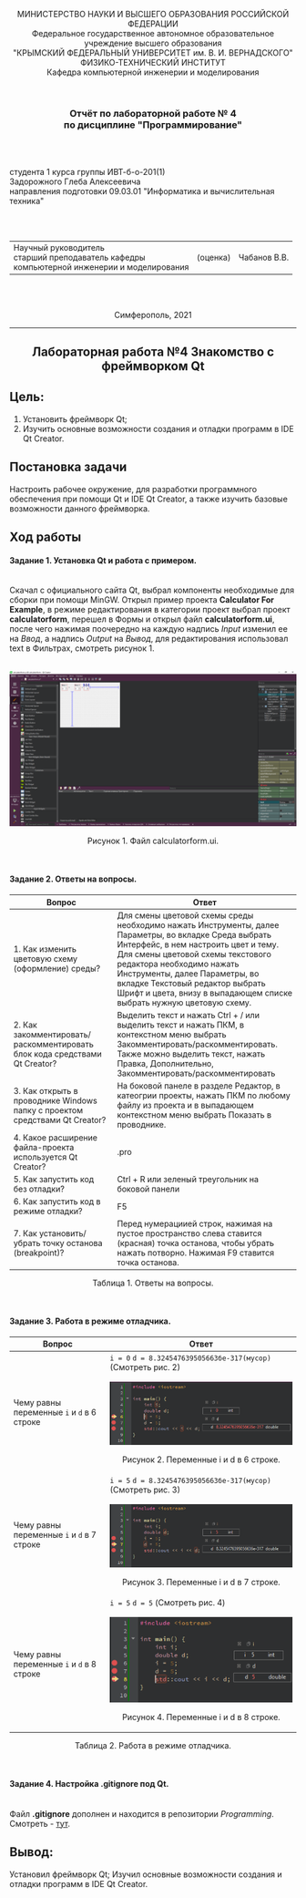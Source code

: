 

<p align="center">МИНИСТЕРСТВО НАУКИ  И ВЫСШЕГО ОБРАЗОВАНИЯ РОССИЙСКОЙ ФЕДЕРАЦИИ<br>
Федеральное государственное автономное образовательное учреждение высшего образования<br>
"КРЫМСКИЙ ФЕДЕРАЛЬНЫЙ УНИВЕРСИТЕТ им. В. И. ВЕРНАДСКОГО"<br>
ФИЗИКО-ТЕХНИЧЕСКИЙ ИНСТИТУТ<br>
Кафедра компьютерной инженерии и моделирования</p>
<br>
<h3 align="center">Отчёт по лабораторной работе № 4<br> по дисциплине "Программирование"</h3>
<br><br>
<p>студента 1 курса группы ИВТ-б-о-201(1)<br>
Задорожного Глеба Алексеевича<br>
направления подготовки 09.03.01 "Информатика и вычислительная техника"</p>
<br><br>
<table>
<tr><td>Научный руководитель<br> старший преподаватель кафедры<br> компьютерной инженерии и моделирования</td>
<td>(оценка)</td>
<td>Чабанов В.В.</td>
</tr>
</table>
<br><br>
<p align="center">Симферополь, 2021</p>
<hr>

## <p align="center">Лабораторная работа №4 Знакомство с фреймворком Qt
## Цель: 
1. Установить фреймворк Qt;
2. Изучить основные возможности создания и отладки программ в IDE Qt Creator.

## Постановка задачи

Настроить рабочее окружение, для разработки программного обеспечения при помощи Qt и IDE Qt Creator, а также изучить базовые возможности данного фреймворка.

## Ход работы
#### Задание 1. Установка Qt и работа с примером.<br><br>

Скачал с официального сайта Qt, выбрал компоненты необходимые для сборки при помощи MinGW. Открыл пример проекта **Calculator For Example**, в режиме редактирования в категории проект выбрал проект **calculatorform**, перешел в Формы и открыл файл **calculatorform.ui**, после чего нажимая поочередно на каждую надпись *Input* изменил ее на *Ввод*, а надпись *Output* на *Вывод*, для редактирования использовал text в Фильтрах, смотреть рисунок 1.
<br><br>
<div align="center"><img src="./image/pic1.png"></div>
<p align="center">Рисунок 1. Файл calculatorform.ui.</p>
<br>

#### Задание 2. Ответы на вопросы. <br>


| Вопрос  | Ответ |
| ------------- | ------------- |
| 1. Как изменить цветовую схему (оформление) среды?  | Для смены цветовой схемы среды необходимо нажать Инструменты, далее Параметры, во вкладке Среда выбрать Интерфейс, в нем настроить цвет и тему. Для смены цветовой схемы текстового редактора необходимо нажать Инструменты, далее Параметры, во вкладке Текстовый редактор выбрать Шрифт и цвета, внизу в выпадающем списке выбрать нужную цветовую схему. |
| 2. Как закомментировать/раскомментировать блок кода средствами Qt Creator?  | Выделить текст и нажать Ctrl + / или выделить текст и нажать ПКМ, в контекстном меню выбрать Закомментировать/раскомментировать. Также можно выделить текст, нажать Правка, Дополнительно, Закомментировать/раскомментировать |
| 3. Как открыть в проводнике Windows папку с проектом средствами Qt Creator?  | На боковой панеле в разделе Редактор, в катеогрии проекты, нажать ПКМ по любому файлу из проекта и в выпадающем контекстном меню выбрать Показать в проводнике. |
| 4. Какое расширение файла-проекта используется Qt Creator?  | .pro  |
| 5. Как запустить код без отладки?  | Ctrl + R или зеленый треугольник на боковой панели  |
| 6. Как запустить код в режиме отладки?  | F5  |
| 7. Как установить/убрать точку останова (breakpoint)?  | Перед нумерациией строк, нажимая на пустое пространство слева ставится (красная) точка останова, чтобы убрать нажать потворно. Нажимая F9 ставится точка останова. |
<p align="center">Таблица 1. Ответы на вопросы.</p>
<br>

#### Задание 3. Работа в режиме отладчика.<br>

| Вопрос  | Ответ |
| ------------- | ------------- |
| Чему равны переменные `i` и `d` в 6 строке | `i = 0` `d = 8.324547639505663бе-317(мусор)` (Смотреть рис. 2)<br> <br> <div align="center"><img src="./image/pic2.png"></div><p align="center">Рисунок 2.  Переменные i и d в 6 строке.</p> |
| Чему равны переменные `i` и `d` в 7 строке | `i = 5` `d = 8.324547639505663бе-317(мусор)` (Смотреть рис. 3)<br><br>  <div align="center"><img src="./image/pic3.png"></div><p align="center">Рисунок 3. Переменные i и d в 7 строке.</p>|
| Чему равны переменные `i` и `d` в 8 строке | `i = 5` `d = 5` (Смотреть рис. 4)<br> <br> <div align="center"><img src="./image/pic4.png"></div><p align="center">Рисунок 4. Переменные i и d в 8 строке.</p>|
<p align="center">Таблица 2. Работа в режиме отладчика.</p>

<br>

#### Задание 4. Настройка .gitignore под Qt.<br><br>
Файл **.gitignore** дополнен и находится в репозитории *Programming*. <br>Смотреть - [тут][1].

[1]: /.gitignore


## Вывод: 

Установил фреймворк Qt; Изучил основные возможности создания и отладки программ в IDE Qt Creator.




